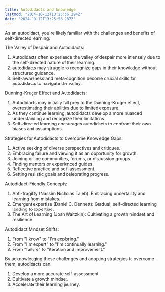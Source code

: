 ```yaml
---
title: Autodidacts and knowledge
lastmod: "2024-10-12T13:25:56.294Z"
date: "2024-10-12T13:25:56.287Z"
---
```


As an autodidact, you're likely familiar with the challenges and benefits of self-directed learning.

The Valley of Despair and Autodidacts:

1. Autodidacts often experience the valley of despair more intensely due to the self-directed nature of their learning.
2. autodidacts may struggle to recognize gaps in their knowledge without structured guidance.
3. Self-awareness and meta-cognition become crucial skills for autodidacts to navigate the valley.

Dunning-Kruger Effect and Autodidacts:

1. Autodidacts may initially fall prey to the Dunning-Kruger effect, overestimating their abilities due to limited exposure.
2. As they continue learning, autodidacts develop a more nuanced understanding and recognize their limitations.
3. Self-directed learning encourages autodidacts to confront their own biases and assumptions.

Strategies for Autodidacts to Overcome Knowledge Gaps:

1. Active seeking of diverse perspectives and critiques.
2. Embracing failure and viewing it as an opportunity for growth.
3. Joining online communities, forums, or discussion groups.
4. Finding mentors or experienced guides.
5. Reflective practice and self-assessment.
6. Setting realistic goals and celebrating progress.

Autodidact-Friendly Concepts:

1. Anti-fragility (Nassim Nicholas Taleb): Embracing uncertainty and learning from mistakes.
2. Emergent expertise (Daniel C. Dennett): Gradual, self-directed learning leading to expertise.
3. The Art of Learning (Josh Waitzkin): Cultivating a growth mindset and resilience.

Autodidact Mindset Shifts:

1. From "I know" to "I'm exploring."
2. From "I'm expert" to "I'm continually learning."
3. From "failure" to "iteration and improvement."

By acknowledging these challenges and adopting strategies to overcome them, autodidacts can:

1. Develop a more accurate self-assessment.
2. Cultivate a growth mindset.
3. Accelerate their learning journey.
